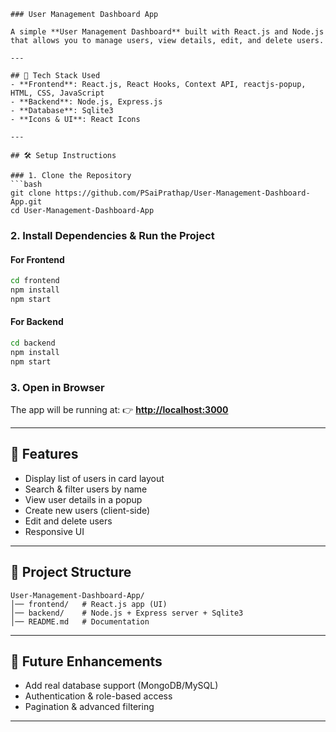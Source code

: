 ````
### User Management Dashboard App

A simple **User Management Dashboard** built with React.js and Node.js that allows you to manage users, view details, edit, and delete users.  

---

## 🚀 Tech Stack Used
- **Frontend**: React.js, React Hooks, Context API, reactjs-popup, HTML, CSS, JavaScript  
- **Backend**: Node.js, Express.js  
- **Database**: Sqlite3  
- **Icons & UI**: React Icons  

---

## 🛠️ Setup Instructions

### 1. Clone the Repository
```bash
git clone https://github.com/PSaiPrathap/User-Management-Dashboard-App.git
cd User-Management-Dashboard-App
````

### 2. Install Dependencies & Run the Project

#### For Frontend

```bash
cd frontend
npm install
npm start
```

#### For Backend

```bash
cd backend
npm install
npm start
```

### 3. Open in Browser

The app will be running at:
👉 **[http://localhost:3000](http://localhost:3000)**

---

## 📌 Features

* Display list of users in card layout
* Search & filter users by name
* View user details in a popup
* Create new users (client-side)
* Edit and delete users
* Responsive UI

---

## 📂 Project Structure

```
User-Management-Dashboard-App/
│── frontend/   # React.js app (UI)
│── backend/    # Node.js + Express server + Sqlite3
│── README.md   # Documentation
```

---

## 🔮 Future Enhancements

* Add real database support (MongoDB/MySQL)
* Authentication & role-based access
* Pagination & advanced filtering

---

